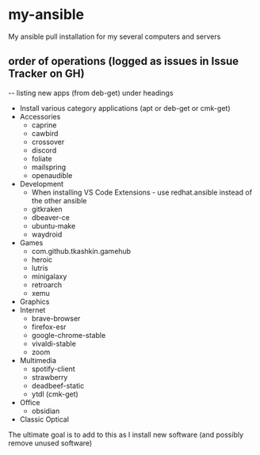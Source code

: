 # my-ansible
My ansible pull installation for my several computers and servers

## order of operations (logged as issues in Issue Tracker on GH)
  -- listing new apps (from deb-get) under headings 
  * Install various category applications (apt or deb-get or cmk-get)
   * Accessories
     * caprine
     * cawbird
     * crossover
     * discord
     * foliate
     * mailspring
     * openaudible
   * Development
     * When installing VS Code Extensions - use redhat.ansible instead of the other ansible
     * gitkraken
     * dbeaver-ce
     * ubuntu-make
     * waydroid
   * Games
     * com.github.tkashkin.gamehub
     * heroic
     * lutris
     * minigalaxy
     * retroarch
     * xemu
   * Graphics
   * Internet
     * brave-browser
     * firefox-esr
     * google-chrome-stable
     * vivaldi-stable
     * zoom
   * Multimedia
     * spotify-client
     * strawberry
     * deadbeef-static
     * ytdl (cmk-get)
   * Office
     * obsidian
   * Classic Optical

The ultimate goal is to add to this as I install new software (and possibly remove unused software)

